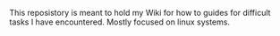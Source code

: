 This reposistory is meant to hold my Wiki for how to guides for difficult tasks I have encountered. Mostly focused on linux systems.
